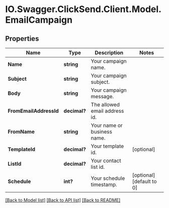 # IO.Swagger.ClickSend.Client.Model.EmailCampaign
## Properties

Name | Type | Description | Notes
------------ | ------------- | ------------- | -------------
**Name** | **string** | Your campaign name. | 
**Subject** | **string** | Your campaign subject. | 
**Body** | **string** | Your campaign message. | 
**FromEmailAddressId** | **decimal?** | The allowed email address id. | 
**FromName** | **string** | Your name or business name. | 
**TemplateId** | **decimal?** | Your template id. | [optional] 
**ListId** | **decimal?** | Your contact list id. | 
**Schedule** | **int?** | Your schedule timestamp. | [optional] [default to 0]

[[Back to Model list]](../README.md#documentation-for-models) [[Back to API list]](../README.md#documentation-for-api-endpoints) [[Back to README]](../README.md)

